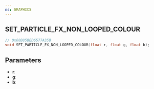 ```yaml
---
ns: GRAPHICS
---
```

## SET_PARTICLE_FX_NON_LOOPED_COLOUR

```c
// 0x60B85BED6577A35B
void SET_PARTICLE_FX_NON_LOOPED_COLOUR(float r, float g, float b);
```

## Parameters
* **r**:
* **g**:
* **b**:
